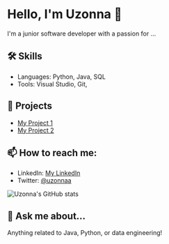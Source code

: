 # Hello, I'm Uzonna 👋

I'm a junior software developer with a passion for ...

## 🛠 Skills
- Languages: Python, Java, SQL
- Tools: Visual Studio, Git, 

## 🔭 Projects
- [My Project 1](https://github.com/uzonnaa/project-1)
- [My Project 2](https://github.com/uzonnaa/project-2)

## 📫 How to reach me:
- LinkedIn: [My LinkedIn](https://linkedin.com/in/uzonnaa)
- Twitter: [@uzonnaa](https://twitter.com/uzonnaa)

![Uzonna's GitHub stats](https://github-readme-stats.vercel.app/api?username=uzonnaa&show_icons=true&theme=radical)

## 💬 Ask me about...
Anything related to Java, Python, or data engineering!
